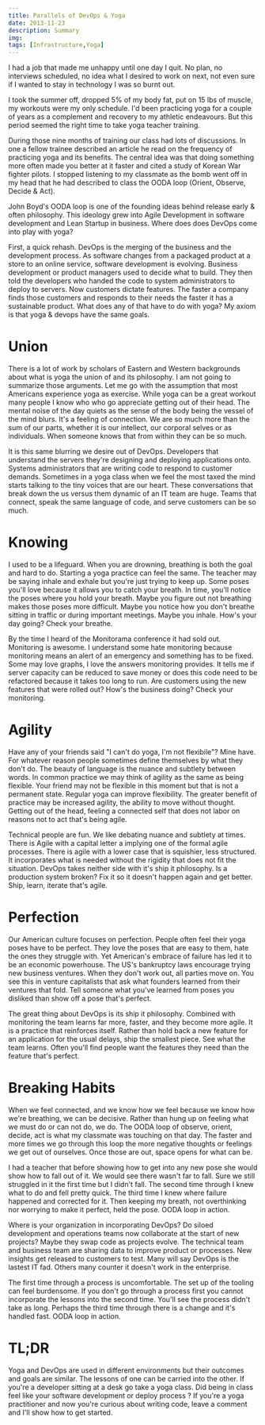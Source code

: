 ```yaml
---
title: Parallels of DevOps & Yoga
date: 2013-11-23
description: Summary
img: 
tags: [Infrastructure,Yoga]
---
```

I had a job that made me unhappy until one day I quit. No plan, no interviews scheduled, no idea what I desired to work on next, not even sure if I wanted to stay in technology I was so burnt out.

I took the summer off, dropped 5% of my body fat, put on 15 lbs of muscle, my workouts were my only schedule. I'd been practicing yoga for a couple of years as a complement and recovery to my athletic endeavours. But this period seemed the right time to take yoga teacher training.

During those nine months of training our class had lots of discussions. In one a fellow trainee described an article he read on the frequency of practicing yoga and its benefits. The central idea was that doing something more often made you better at it faster and cited a study of Korean War fighter pilots. I stopped listening to my classmate as the bomb went off in my head that he had described to class the OODA loop (Orient, Observe, Decide & Act).

John Boyd's OODA loop is one of the founding ideas behind release early & often philosophy. This ideology grew into Agile Development in software development and Lean Startup in business. Where does does DevOps come into play with yoga?

First, a quick rehash. DevOps is the merging of the business and the development process. As software changes from a packaged product at a store to an online service, software development is evolving. Business development or product managers used to decide what to build. They then told the developers who handed the code to system administrators to deploy to servers. Now customers dictate features. The faster a company finds those customers and responds to their needs the faster it has a sustainable product. What does any of that have to do with yoga? My axiom is that yoga & devops have the same goals.

# Union

There is a lot of work by scholars of Eastern and Western backgrounds about what is yoga the union of and its philosophy. I am not going to summarize those arguments. Let me go with the assumption that most Americans experience yoga as exercise. While yoga can be a great workout many people I know who who go appreciate getting out of their head. The mental noise of the day quiets as the sense of the body being the vessel of the mind blurs. It's a feeling of connection. We are so much more than the sum of our parts, whether it is our intellect, our corporal selves or as individuals. When someone knows that from within they can be so much.

It is this same blurring we desire out of DevOps. Developers that understand the servers they're designing and deploying applications onto. Systems administrators that are writing code to respond to customer demands. Sometimes in a yoga class when we feel the most taxed the mind starts talking to the tiny voices that are our heart. These conversations that break down the us versus them dynamic of an IT team are huge. Teams that connect, speak the same language of code, and serve customers can be so much.

# Knowing

I used to be a lifeguard. When you are drowning, breathing is both the goal and hard to do. Starting a yoga practice can feel the same. The teacher may be saying inhale and exhale but you're just trying to keep up. Some poses you'll love because it allows you to catch your breath. In time, you'll notice the poses where you hold your breath. Maybe you figure out not breathing makes those poses more difficult. Maybe you notice how you don't breathe sitting in traffic or during important meetings. Maybe you inhale. How's your day going? Check your breathe.

By the time I heard of the Monitorama conference it had sold out. Monitoring is awesome. I understand some hate monitoring because monitoring means an alert of an emergency and something has to be fixed. Some may love graphs, I love the answers monitoring provides. It tells me if server capacity can be reduced to save money or does this code need to be refactored because it takes too long to run. Are customers using the new features that were rolled out? How's the business doing? Check your monitoring.

# Agility

Have any of your friends said "I can't do yoga, I'm not flexibile"? Mine have. For whatever reason people sometimes define themselves by what they don't do. The beauty of language is the nuance and subtlety between words. In common practice we may think of agility as the same as being flexible. Your friend may not be flexible in this moment but that is not a permanent state. Regular yoga can improve flexibility. The greater benefit of practice may be increased agility, the ability to move without thought. Getting out of the head, feeling a connected self that does not labor on reasons not to act that's being agile.

Technical people are fun. We like debating nuance and subtlety at times. There is Agile with a capital letter a implying one of the formal agile processes. There is agile with a lower case that is squishier, less structured. It incorporates what is needed without the rigidity that does not fit the situation. DevOps takes neither side with it's ship it philosophy. Is a production system broken? Fix it so it doesn't happen again and get better. Ship, learn, iterate that's agile.

# Perfection

Our American culture focuses on perfection. People often feel their yoga poses have to be perfect. They love the poses that are easy to them, hate the ones they struggle with. Yet American's embrace of failure has led it to be an economic powerhouse. The US's bankruptcy laws encourage trying new business ventures. When they don't work out, all parties move on. You see this in venture capitalists that ask what founders learned from their ventures that fold. Tell someone what you've learned from poses you disliked than show off a pose that's perfect.

The great thing about DevOps is its ship it philosophy. Combined with monitoring the team learns far more, faster, and they become more agile. It is a practice that reinforces itself. Rather than hold back a new feature for an application for the usual delays, ship the smallest piece. See what the team learns. Often you'll find people want the features they need than the feature that's perfect.

# Breaking Habits

When we feel connected, and we know how we feel because we know how we're breathing, we can be decisive. Rather than hung up on feeling what we must do or can not do, we do. The OODA loop of observe, orient, decide, act is what my classmate was touching on that day. The faster and more times we go through this loop the more negative thoughts or feelings we get out of ourselves. Once those are out, space opens for what can be.

I had a teacher that before showing how to get into any new pose she would show how to fall out of it. We would see there wasn't far to fall. Sure we still struggled in it the first time but I didn't fall. The second time through I knew what to do and fell pretty quick. The third time I knew where failure happened and corrected for it. Then keeping my breath, not overthinking nor worrying to make it perfect, held the pose. OODA loop in action.

Where is your organization in incorporating DevOps? Do siloed development and operations teams now collaborate at the start of new projects? Maybe they swap code as projects evolve. The technical team and business team are sharing data to improve product or processes. New insights get released to customers to test. Many will say DevOps is the lastest IT fad. Others many counter it doesn't work in the enterprise.

The first time through a process is uncomfortable. The set up of the tooling can feel burdensome. If you don't go through a process first you cannot incorporate the lessons into the second time. You'll see the process didn't take as long. Perhaps the third time through there is a change and it's handled fast. OODA loop in action.

# TL;DR

Yoga and DevOps are used in different environments but their outcomes and goals are similar. The lessons of one can be carried into the other. If you're a developer sitting at a desk go take a yoga class. Did being in class feel like your software development or deploy process ? If you're a yoga practitioner and now you're curious about writing code, leave a comment and I'll show how to get started.
